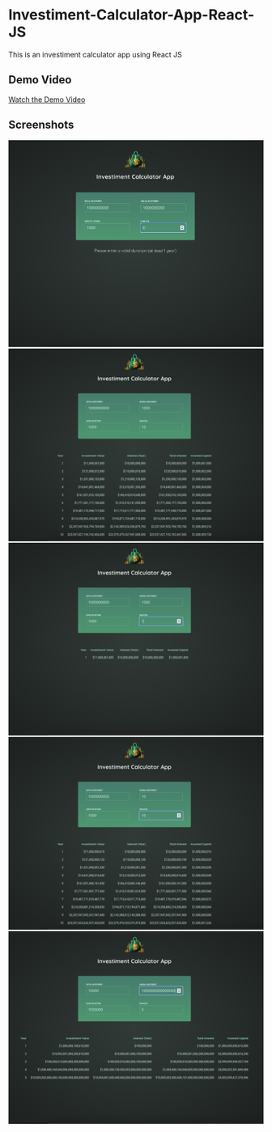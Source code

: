 # Investiment-Calculator-App-React-JS

This is an investiment calculator app using React JS

## Demo Video

[Watch the Demo Video](public/demo.mp4)


## Screenshots

![alt text](public/1.png) ![alt text](public/2.png) ![alt text](public/3.png) ![alt text](public/4.png) ![alt text](public/5.png)
